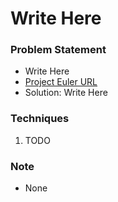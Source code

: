 # Write Here

### Problem Statement
- Write Here
- [Project Euler URL](https://projecteuler.net/problem=1)
- Solution: Write Here

### Techniques
1. TODO

### Note
- None
